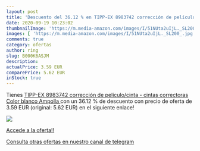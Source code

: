 ```yaml
---
layout: post
title: 'Descuento del 36.12 % en TIPP-EX 8983742 corrección de películo/c'
date: 2020-09-19 10:23:02
thumbnailImage: 'https://m.media-amazon.com/images/I/51NUta2uIjL._SL200_.jpg'
images: [ 'https://m.media-amazon.com/images/I/51NUta2uIjL._SL200_.jpg' ]
comments: true
category: ofertas
author: ring
slug: B000K6ASJM
description:
actualPrice: 3.59 EUR
comparePrice: 5.62 EUR
inStock: true
---
```


Tienes [TIPP-EX 8983742 corrección de películo/cinta - cintas correctoras  Color blanco  Ampolla ](https://www.amazon.com/dp/B000K6ASJM/?tag=redken08-20) con un 36.12 % de descuento con precio de oferta de 3.59 EUR (original: 5.62 EUR) en el siguiente enlace!

[![](https://m.media-amazon.com/images/I/51NUta2uIjL._SL200_.jpg)](https://www.amazon.com/dp/B000K6ASJM/?tag=redken08-20)

[Accede a la oferta!!](https://www.amazon.com/dp/B000K6ASJM/?tag=redken08-20)

[Consulta otras ofertas en nuestro canal de telegram](https://t.me/s/ofertas25)
